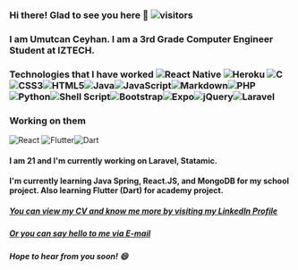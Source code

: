 ### Hi there! Glad to see you here 👋 ![visitors](https://visitor-badge.glitch.me/badge?page_id=${umutcanceyhan7}.${umutcanceyhan7}) 
### I am Umutcan Ceyhan. I am a 3rd Grade Computer Engineer Student at IZTECH.
### Technologies that I have worked ![React Native](https://img.shields.io/badge/react_native-%2320232a.svg?style=for-the-badge&logo=react&logoColor=%2361DAFB) ![Heroku](https://img.shields.io/badge/heroku-%23430098.svg?style=for-the-badge&logo=heroku&logoColor=white) ![C](https://img.shields.io/badge/c-%2300599C.svg?style=for-the-badge&logo=c&logoColor=white)![CSS3](https://img.shields.io/badge/css3-%231572B6.svg?style=for-the-badge&logo=css3&logoColor=white)![HTML5](https://img.shields.io/badge/html5-%23E34F26.svg?style=for-the-badge&logo=html5&logoColor=white)![Java](https://img.shields.io/badge/java-%23ED8B00.svg?style=for-the-badge&logo=java&logoColor=white)![JavaScript](https://img.shields.io/badge/javascript-%23323330.svg?style=for-the-badge&logo=javascript&logoColor=%23F7DF1E)![Markdown](https://img.shields.io/badge/markdown-%23000000.svg?style=for-the-badge&logo=markdown&logoColor=white)![PHP](https://img.shields.io/badge/php-%23777BB4.svg?style=for-the-badge&logo=php&logoColor=white)![Python](https://img.shields.io/badge/python-3670A0?style=for-the-badge&logo=python&logoColor=ffdd54)![Shell Script](https://img.shields.io/badge/shell_script-%23121011.svg?style=for-the-badge&logo=gnu-bash&logoColor=white)![Bootstrap](https://img.shields.io/badge/bootstrap-%23563D7C.svg?style=for-the-badge&logo=bootstrap&logoColor=white)![Expo](https://img.shields.io/badge/expo-1C1E24?style=for-the-badge&logo=expo&logoColor=#D04A37)![jQuery](https://img.shields.io/badge/jquery-%230769AD.svg?style=for-the-badge&logo=jquery&logoColor=white)![Laravel](https://img.shields.io/badge/laravel-%23FF2D20.svg?style=for-the-badge&logo=laravel&logoColor=white)
### Working on them 
![React](https://img.shields.io/badge/react-%2320232a.svg?style=for-the-badge&logo=react&logoColor=%2361DAFB) ![Flutter](https://img.shields.io/badge/Flutter-%2302569B.svg?style=for-the-badge&logo=Flutter&logoColor=white)![Dart](https://img.shields.io/badge/dart-%230175C2.svg?style=for-the-badge&logo=dart&logoColor=white)

<!-- 
### The programming languages and frameworks that I have worked on!
[https://img.shields.io/badge/-ReactJS](ReactJS)
I will add badges to this part
-->
#### I am 21 and I'm currently working on Laravel, Statamic. 
#### I'm currently learning Java Spring, React.JS, and MongoDB for my school project. Also learning Flutter (Dart) for academy project. 
##### [You can view my CV and know me more by visiting my LinkedIn Profile](https://www.linkedin.com/in/umutcanceyhan/) 
##### [Or you can say hello to me via E-mail](mailto:umutcanceyhan@gmail.com)
<!-- ##### And here is my GitHub Stats 
<img height="180em" src="https://github-readme-stats.vercel.app/api?username=umutcanceyhan7&show_icons=true&hide_border=true&&count_private=true&include_all_commits=true" />
-->
##### Hope to hear from you soon! 😄



<!--
**umutcanceyhan7/umutcanceyhan7** is a ✨ _special_ ✨ repository because its `README.md` (this file) appears on your GitHub profile.

Here are some ideas to get you started:

- 🔭 I’m currently working on ...
- 🌱 I’m currently learning ...
- 👯 I’m looking to collaborate on ...
- 🤔 I’m looking for help with ...
- 💬 Ask me about ...
- 📫 How to reach me: ...
- 😄 Pronouns: ...
- ⚡ Fun fact: ...
-->
